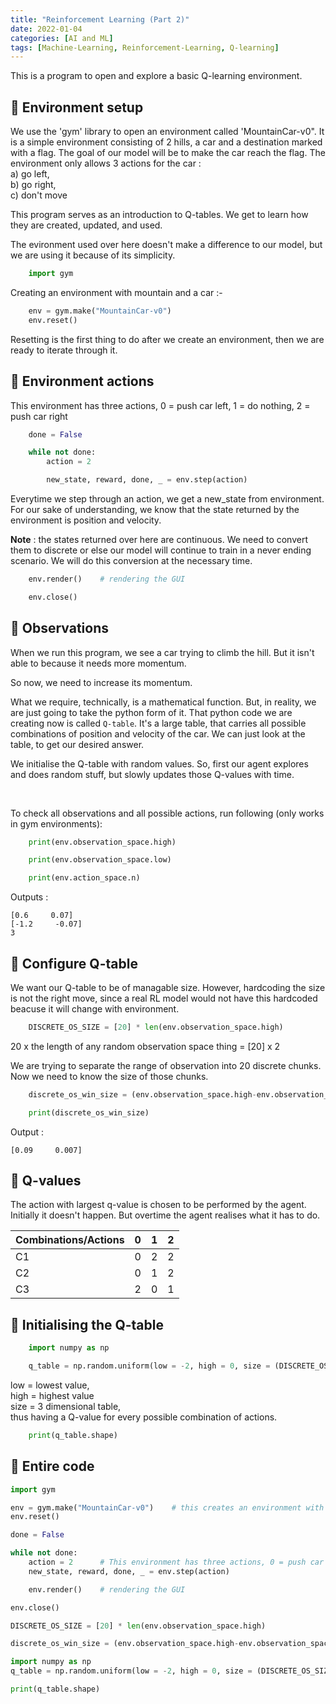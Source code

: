 ```yaml
---
title: "Reinforcement Learning (Part 2)"
date: 2022-01-04
categories: [AI and ML]
tags: [Machine-Learning, Reinforcement-Learning, Q-learning]
---
```


This is a program to open and explore a basic Q-learning environment.

## 💢 Environment setup

We use the 'gym' library to open an environment called 'MountainCar-v0". It is
a simple environment consisting of 2 hills, a car and a destination marked with a
flag. The goal of our model will be to make the car reach the flag. The environment
only allows 3 actions for the car : <br>
a) go left, <br>
b) go right, <br>
c) don't move

This program serves as an introduction to Q-tables. We get to learn how they are created, updated, and used.

The evironment used over here doesn't make a difference to our model, but we are using
it because of its simplicity.

```python
    import gym
```

Creating an environment with mountain and a car :-

```python
    env = gym.make("MountainCar-v0")
    env.reset()
```

Resetting is the first thing to do after we create an environment, then we are ready to iterate through it.

## 💢 Environment actions

This environment has three actions, 0 = push car left, 1 = do nothing, 2 = push car right

```python
    done = False

    while not done:
        action = 2

        new_state, reward, done, _ = env.step(action)
```

Everytime we step through an action, we get a new_state from environment.
For our sake of understanding, we know that the state returned by the
environment is position and velocity.<br>

**Note** : the states returned over here are continuous. We need to convert them
to discrete or else our model will continue to train in a never ending scenario.
We will do this conversion at the necessary time.

```python
    env.render()    # rendering the GUI

    env.close()
```

## 💢 Observations

When we run this program, we see a car trying to climb the hill. But it isn't able to because it needs more momentum.

So now, we need to increase its momentum.

What we require, technically, is a mathematical function. But, in reality, we are just going to take the python form of it.
That python code we are creating now is called `Q-table`. It's a large table, that carries all possible combinations of
position and velocity of the car. We can just look at the table, to get our desired answer.

We initialise the Q-table with random values. So, first our agent explores and does random stuff, but slowly updates those
Q-values with time.

<br>

To check all observations and all possible actions, run following (only works in gym environments):

```python
    print(env.observation_space.high)

    print(env.observation_space.low)

    print(env.action_space.n)
```

Outputs :

```text
[0.6     0.07]
[-1.2     -0.07]
3

```

## 💢 Configure Q-table

We want our Q-table to be of managable size. However, hardcoding the size is not the right move, since a real RL model would not have this hardcoded beacuse it will change with environment.

```python
    DISCRETE_OS_SIZE = [20] * len(env.observation_space.high)
```

20 x the length of any random observation space thing = [20] x 2

We are trying to separate the range of observation into 20 discrete chunks. Now we need to know the size of
those chunks.

```python
    discrete_os_win_size = (env.observation_space.high-env.observation_space.low) / DISCRETE_OS_SIZE

    print(discrete_os_win_size)
```

Output :

```text
[0.09     0.007]
```

## 💢 Q-values

The action with largest q-value is chosen to be performed by the agent. Initially it doesn't happen. But overtime the agent realises what it has to do.

| Combinations/Actions | 0   | 1   | 2   |
| -------------------- | --- | --- | --- |
| C1                   | 0   | 2   | 2   |
| C2                   | 0   | 1   | 2   |
| C3                   | 2   | 0   | 1   |

## 💢 Initialising the Q-table

```python
    import numpy as np

    q_table = np.random.uniform(low = -2, high = 0, size = (DISCRETE_OS_SIZE + [env.action_space.n]))
```

low = lowest value, <br>
high = highest value<br>
size = 3 dimensional table, <br>
thus having a Q-value for every possible combination of actions.

```python
    print(q_table.shape)
```

## 💢 Entire code

```python
import gym

env = gym.make("MountainCar-v0")    # this creates an environment with a mountain, and a car
env.reset()

done = False

while not done:
    action = 2      # This environment has three actions, 0 = push car left, 1 = do nothing, 2 = push car right
    new_state, reward, done, _ = env.step(action)

    env.render()    # rendering the GUI

env.close()

DISCRETE_OS_SIZE = [20] * len(env.observation_space.high)

discrete_os_win_size = (env.observation_space.high-env.observation_space.low) / DISCRETE_OS_SIZE

import numpy as np
q_table = np.random.uniform(low = -2, high = 0, size = (DISCRETE_OS_SIZE + [env.action_space.n]))

print(q_table.shape)
```
